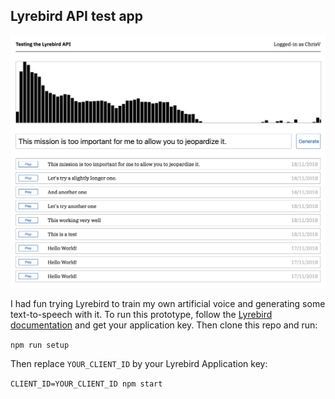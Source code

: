 ## Lyrebird API test app

![alt text](app.png "Screenshot")

I had fun trying Lyrebird to train my own artificial voice and generating some text-to-speech with it. To run this prototype, follow the [Lyrebird documentation](https://docs.lyrebird.ai/) and get your application key. Then clone this repo and run: 

`npm run setup`  

Then replace `YOUR_CLIENT_ID` by your Lyrebird Application key:  

`CLIENT_ID=YOUR_CLIENT_ID npm start`